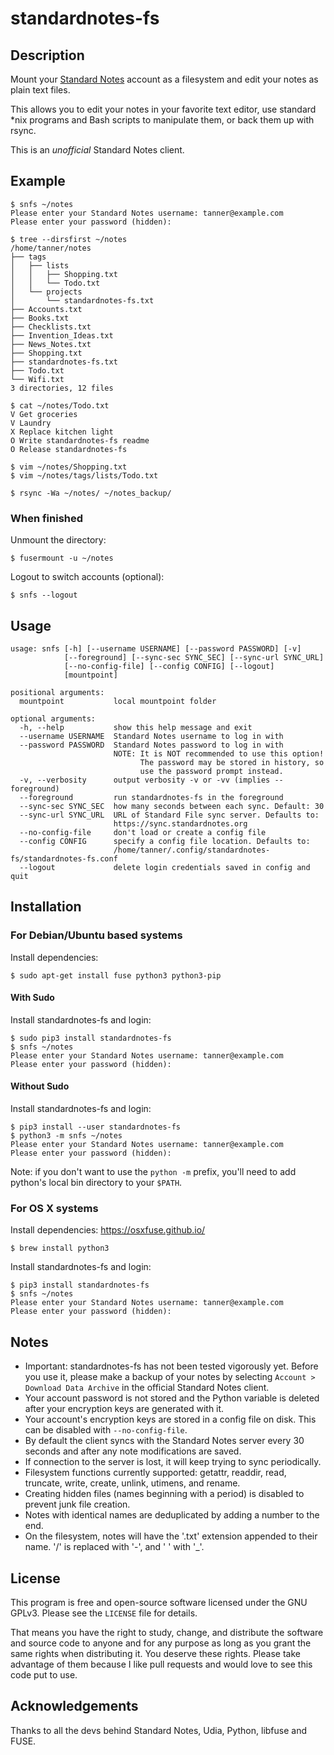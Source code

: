 # standardnotes-fs

## Description
Mount your [Standard Notes](https://standardnotes.org/) account as a filesystem and edit your notes as plain text files.

This allows you to edit your notes in your favorite text editor, use standard \*nix programs and Bash scripts to manipulate them, or back them up with rsync.

This is an _unofficial_ Standard Notes client.

## Example

```text
$ snfs ~/notes
Please enter your Standard Notes username: tanner@example.com
Please enter your password (hidden): 

$ tree --dirsfirst ~/notes
/home/tanner/notes
├── tags
│   ├── lists
│   │   ├── Shopping.txt
│   │   └── Todo.txt
│   └── projects
│       └── standardnotes-fs.txt
├── Accounts.txt
├── Books.txt
├── Checklists.txt
├── Invention_Ideas.txt
├── News_Notes.txt
├── Shopping.txt
├── standardnotes-fs.txt
├── Todo.txt
└── Wifi.txt
3 directories, 12 files

$ cat ~/notes/Todo.txt
V Get groceries
V Laundry
X Replace kitchen light
O Write standardnotes-fs readme
O Release standardnotes-fs

$ vim ~/notes/Shopping.txt
$ vim ~/notes/tags/lists/Todo.txt

$ rsync -Wa ~/notes/ ~/notes_backup/
```

### When finished

Unmount the directory:
```text
$ fusermount -u ~/notes
```

Logout to switch accounts (optional):
```text
$ snfs --logout
```

## Usage
```text
usage: snfs [-h] [--username USERNAME] [--password PASSWORD] [-v]
            [--foreground] [--sync-sec SYNC_SEC] [--sync-url SYNC_URL]
            [--no-config-file] [--config CONFIG] [--logout]
            [mountpoint]

positional arguments:
  mountpoint           local mountpoint folder

optional arguments:
  -h, --help           show this help message and exit
  --username USERNAME  Standard Notes username to log in with
  --password PASSWORD  Standard Notes password to log in with
                       NOTE: It is NOT recommended to use this option!
                             The password may be stored in history, so
                             use the password prompt instead.
  -v, --verbosity      output verbosity -v or -vv (implies --foreground)
  --foreground         run standardnotes-fs in the foreground
  --sync-sec SYNC_SEC  how many seconds between each sync. Default: 30
  --sync-url SYNC_URL  URL of Standard File sync server. Defaults to:
                       https://sync.standardnotes.org
  --no-config-file     don't load or create a config file
  --config CONFIG      specify a config file location. Defaults to:
                       /home/tanner/.config/standardnotes-fs/standardnotes-fs.conf
  --logout             delete login credentials saved in config and quit
```

## Installation
### For Debian/Ubuntu based systems

Install dependencies:
```text
$ sudo apt-get install fuse python3 python3-pip
```

#### With Sudo

Install standardnotes-fs and login:
```text
$ sudo pip3 install standardnotes-fs
$ snfs ~/notes
Please enter your Standard Notes username: tanner@example.com
Please enter your password (hidden): 
```

#### Without Sudo

Install standardnotes-fs and login:
```text
$ pip3 install --user standardnotes-fs
$ python3 -m snfs ~/notes
Please enter your Standard Notes username: tanner@example.com
Please enter your password (hidden): 
```

Note: if you don't want to use the `python -m` prefix, you'll need to add python's local bin directory to your `$PATH`.

### For OS X systems

Install dependencies:
https://osxfuse.github.io/
```text
$ brew install python3
```

Install standardnotes-fs and login:
```text
$ pip3 install standardnotes-fs
$ snfs ~/notes
Please enter your Standard Notes username: tanner@example.com
Please enter your password (hidden): 
```

## Notes
* Important: standardnotes-fs has not been tested vigorously yet. Before you use it, please make a backup of your notes by selecting `Account > Download Data Archive` in the official Standard Notes client.
* Your account password is not stored and the Python variable is deleted after your encryption keys are generated with it.
* Your account's encryption keys are stored in a config file on disk. This can be disabled with `--no-config-file`.
* By default the client syncs with the Standard Notes server every 30 seconds and after any note modifications are saved.
* If connection to the server is lost, it will keep trying to sync periodically.
* Filesystem functions currently supported: getattr, readdir, read, truncate, write, create, unlink, utimens, and rename.
* Creating hidden files (names beginning with a period) is disabled to prevent junk file creation.
* Notes with identical names are deduplicated by adding a number to the end.
* On the filesystem, notes will have the '.txt' extension appended to their name. '/' is replaced with '-', and ' ' with '_'.

## License
This program is free and open-source software licensed under the GNU GPLv3. Please see the `LICENSE` file for details.

That means you have the right to study, change, and distribute the software and source code to anyone and for any purpose as long as you grant the same rights when distributing it. You deserve these rights. Please take advantage of them because I like pull requests and would love to see this code put to use.

## Acknowledgements
Thanks to all the devs behind Standard Notes, Udia, Python, libfuse and FUSE.
